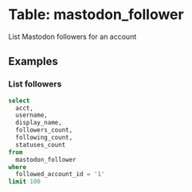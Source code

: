 # Table: mastodon_follower

List Mastodon followers for an account

## Examples

### List followers

```sql
select
  acct,
  username,
  display_name,
  followers_count,
  following_count,
  statuses_count
from
  mastodon_follower
where
  followed_account_id = '1'
limit 100
```

